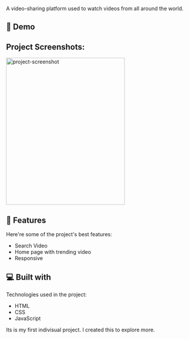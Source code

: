 <p id="description">A video-sharing platform used to watch videos from all around the world.</p>

<h2>🚀 Demo</h2>

[](https://myminiyoutube.netlify.app/)

<h2>Project Screenshots:</h2>

<img src="blob:moz-extension://af780343-2bf5-4fa3-8460-41f5168351ba/c0beefeb-877e-4a78-a413-acb4776ed77a" alt="project-screenshot" width="80%" height="400/">

  
  
<h2>🧐 Features</h2>

Here're some of the project's best features:

*   Search Video
*   Home page with trending video
*   Responsive

  
  
<h2>💻 Built with</h2>

Technologies used in the project:

*   HTML
*   CSS
*   JavaScript


Its is my first indivisual project. I created this to explore more.
